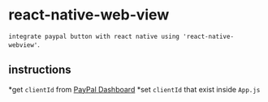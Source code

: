 # react-native-web-view

`integrate paypal button with react native using 'react-native-webview'`.

## instructions

\*get `clientId` from [PayPal Dashboard](https://developer.paypal.com/developer/applications)
\*set `clientId` that exist inside `App.js`
